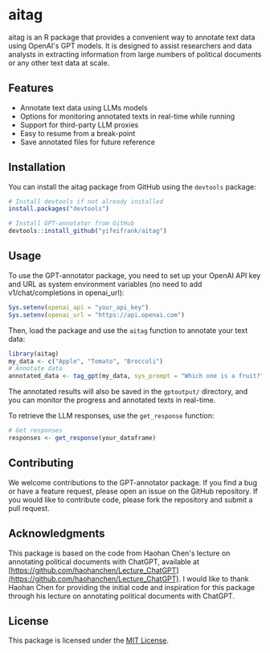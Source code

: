 # aitag

aitag is an R package that provides a convenient way to annotate text data using OpenAI's GPT models. It is designed to assist researchers and data analysts in extracting information from large numbers of political documents or any other text data at scale.


## Features

- Annotate text data using LLMs models
- Options for monitoring annotated texts in real-time while running
- Support for third-party LLM proxies
- Easy to resume from a break-point
- Save annotated files for future reference
  
## Installation

You can install the aitag package from GitHub using the `devtools` package:

```r
# Install devtools if not already installed
install.packages("devtools")

# Install GPT-annotator from GitHub
devtools::install_github("yifeifrank/aitag")
```

## Usage

To use the GPT-annotator package, you need to set up your OpenAI API key and URL as system environment variables (no need to add v1/chat/completions in openai_url):

```r
Sys.setenv(openai_api = "your_api_key")
Sys.setenv(openai_url = "https://api.openai.com")
```

Then, load the package and use the `aitag` function to annotate your text data:

```r
library(aitag)
my_data <- c("Apple", "Tomato", "Broccoli")
# Annotate data
annotated_data <- tag_gpt(my_data, sys_prompt = "Which one is a fruit?")
```

The annotated results will also be saved in the `gptoutput/` directory, and you can monitor the progress and annotated texts in real-time.

To retrieve the LLM responses, use the `get_response` function:

```r
# Get responses
responses <- get_response(your_dataframe)
```

## Contributing

We welcome contributions to the GPT-annotator package. If you find a bug or have a feature request, please open an issue on the GitHub repository. If you would like to contribute code, please fork the repository and submit a pull request.

## Acknowledgments
This package is based on the code from Haohan Chen's lecture on annotating political documents with ChatGPT, available at [https://github.com/haohanchen/Lecture_ChatGPT](https://github.com/haohanchen/Lecture_ChatGPT).
I would like to thank Haohan Chen for providing the initial code and inspiration for this package through his lecture on annotating political documents with ChatGPT.

## License

This package is licensed under the [MIT License](LICENSE).
```
